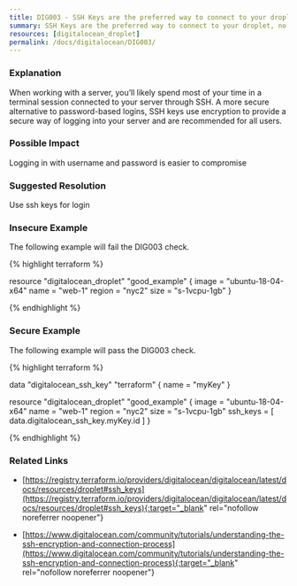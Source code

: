 ```yaml
---
title: DIG003 - SSH Keys are the preferred way to connect to your droplet, no keys are supplied
summary: SSH Keys are the preferred way to connect to your droplet, no keys are supplied 
resources: [digitalocean_droplet] 
permalink: /docs/digitalocean/DIG003/
---
```

### Explanation


When working with a server, you’ll likely spend most of your time in a terminal session connected to your server through SSH. A more secure alternative to password-based logins, SSH keys use encryption to provide a secure way of logging into your server and are recommended for all users.


### Possible Impact
Logging in with username and password is easier to compromise

### Suggested Resolution
Use ssh keys for login


### Insecure Example

The following example will fail the DIG003 check.

{% highlight terraform %}

resource "digitalocean_droplet" "good_example" {
	image    = "ubuntu-18-04-x64"
	name     = "web-1"
	region   = "nyc2"
	size     = "s-1vcpu-1gb"
 }

{% endhighlight %}



### Secure Example

The following example will pass the DIG003 check.

{% highlight terraform %}

data "digitalocean_ssh_key" "terraform" {
	name = "myKey"
  }
  
resource "digitalocean_droplet" "good_example" {
	image    = "ubuntu-18-04-x64"
	name     = "web-1"
	region   = "nyc2"
	size     = "s-1vcpu-1gb"
	ssh_keys = [ data.digitalocean_ssh_key.myKey.id ]
}

{% endhighlight %}



### Related Links


- [https://registry.terraform.io/providers/digitalocean/digitalocean/latest/docs/resources/droplet#ssh_keys](https://registry.terraform.io/providers/digitalocean/digitalocean/latest/docs/resources/droplet#ssh_keys){:target="_blank" rel="nofollow noreferrer noopener"}

- [https://www.digitalocean.com/community/tutorials/understanding-the-ssh-encryption-and-connection-process](https://www.digitalocean.com/community/tutorials/understanding-the-ssh-encryption-and-connection-process){:target="_blank" rel="nofollow noreferrer noopener"}


